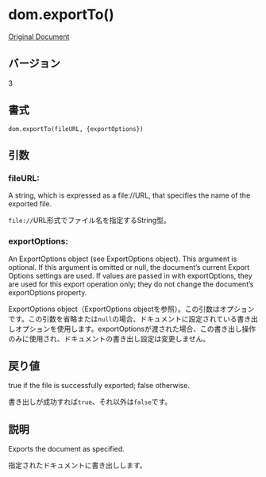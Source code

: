 # dom.exportTo()

[Original Document](http://help.adobe.com/en_US/fireworks/cs/extend/WS5b3ccc516d4fbf351e63e3d1183c94856c-7da9.html)

## バージョン

3

## 書式

```
dom.exportTo(fileURL, {exportOptions})
```

## 引数

### fileURL:

A string, which is expressed as a file://URL, that specifies the name of the exported file.

```file://```URL形式でファイル名を指定するString型。

### exportOptions:

An ExportOptions object (see ExportOptions object). This argument is optional. If this argument is omitted or null, the document’s current Export Options settings are used. If values are passed in with exportOptions, they are used for this export operation only; they do not change the document’s exportOptions property.

ExportOptions object（ExportOptions objectを参照）。この引数はオプションです。この引数を省略または```null```の場合、ドキュメントに設定されている書き出しオプションを使用します。exportOptionsが渡された場合、この書き出し操作のみに使用され、ドキュメントの書き出し設定は変更しません。

## 戻り値

true if the file is successfully exported; false otherwise.

書き出しが成功すれば```true```、それ以外は```false```です。

## 説明

Exports the document as specified.

指定されたドキュメントに書き出しします。